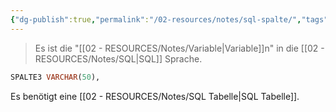 ```yaml
---
{"dg-publish":true,"permalink":"/02-resources/notes/sql-spalte/","tags":["datenbank"],"noteIcon":"","updated":"2025-09-05T10:12:32.000+02:00"}
---
```


>Es ist die "[[02 - RESOURCES/Notes/Variable\|Variable]]n" in die [[02 - RESOURCES/Notes/SQL\|SQL]] Sprache.
```sql
SPALTE3 VARCHAR(50),
```
Es benötigt eine [[02 - RESOURCES/Notes/SQL Tabelle\|SQL Tabelle]].